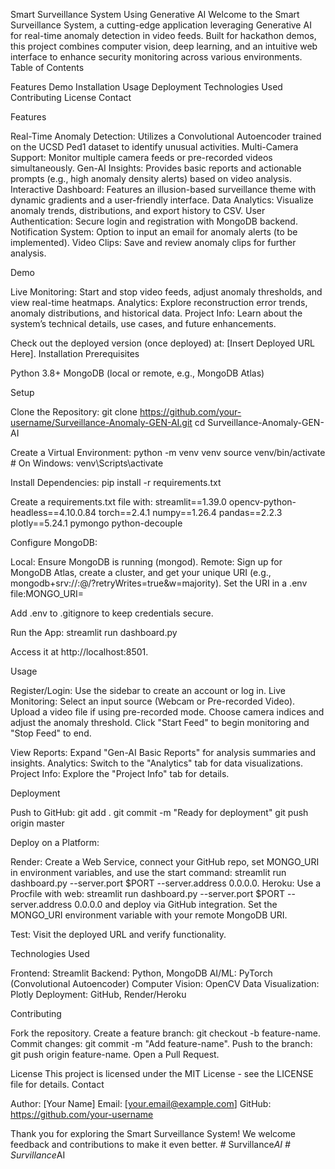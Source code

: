 Smart Surveillance System Using Generative AI
Welcome to the Smart Surveillance System, a cutting-edge application leveraging Generative AI for real-time anomaly detection in video feeds. Built for hackathon demos, this project combines computer vision, deep learning, and an intuitive web interface to enhance security monitoring across various environments.
Table of Contents

Features
Demo
Installation
Usage
Deployment
Technologies Used
Contributing
License
Contact

Features

Real-Time Anomaly Detection: Utilizes a Convolutional Autoencoder trained on the UCSD Ped1 dataset to identify unusual activities.
Multi-Camera Support: Monitor multiple camera feeds or pre-recorded videos simultaneously.
Gen-AI Insights: Provides basic reports and actionable prompts (e.g., high anomaly density alerts) based on video analysis.
Interactive Dashboard: Features an illusion-based surveillance theme with dynamic gradients and a user-friendly interface.
Data Analytics: Visualize anomaly trends, distributions, and export history to CSV.
User Authentication: Secure login and registration with MongoDB backend.
Notification System: Option to input an email for anomaly alerts (to be implemented).
Video Clips: Save and review anomaly clips for further analysis.

Demo

Live Monitoring: Start and stop video feeds, adjust anomaly thresholds, and view real-time heatmaps.
Analytics: Explore reconstruction error trends, anomaly distributions, and historical data.
Project Info: Learn about the system’s technical details, use cases, and future enhancements.

Check out the deployed version (once deployed) at: [Insert Deployed URL Here].
Installation
Prerequisites

Python 3.8+
MongoDB (local or remote, e.g., MongoDB Atlas)

Setup

Clone the Repository:
git clone https://github.com/your-username/Surveillance-Anomaly-GEN-AI.git
cd Surveillance-Anomaly-GEN-AI


Create a Virtual Environment:
python -m venv venv
source venv/bin/activate  # On Windows: venv\Scripts\activate


Install Dependencies:
pip install -r requirements.txt

Create a requirements.txt file with:
streamlit==1.39.0
opencv-python-headless==4.10.0.84
torch==2.4.1
numpy==1.26.4
pandas==2.2.3
plotly==5.24.1
pymongo
python-decouple


Configure MongoDB:

Local: Ensure MongoDB is running (mongod).
Remote: Sign up for MongoDB Atlas, create a cluster, and get your unique URI (e.g., mongodb+srv://<username>:<password>@<cluster-address>/<database>?retryWrites=true&w=majority).
Set the URI in a .env file:MONGO_URI=<your-mongodb-uri>


Add .env to .gitignore to keep credentials secure.


Run the App:
streamlit run dashboard.py

Access it at http://localhost:8501.


Usage

Register/Login: Use the sidebar to create an account or log in.
Live Monitoring:
Select an input source (Webcam or Pre-recorded Video).
Upload a video file if using pre-recorded mode.
Choose camera indices and adjust the anomaly threshold.
Click "Start Feed" to begin monitoring and "Stop Feed" to end.


View Reports: Expand "Gen-AI Basic Reports" for analysis summaries and insights.
Analytics: Switch to the "Analytics" tab for data visualizations.
Project Info: Explore the "Project Info" tab for details.

Deployment

Push to GitHub:
git add .
git commit -m "Ready for deployment"
git push origin master


Deploy on a Platform:

Render: Create a Web Service, connect your GitHub repo, set MONGO_URI in environment variables, and use the start command: streamlit run dashboard.py --server.port $PORT --server.address 0.0.0.0.
Heroku: Use a Procfile with web: streamlit run dashboard.py --server.port $PORT --server.address 0.0.0.0 and deploy via GitHub integration.
Set the MONGO_URI environment variable with your remote MongoDB URI.


Test: Visit the deployed URL and verify functionality.


Technologies Used

Frontend: Streamlit
Backend: Python, MongoDB
AI/ML: PyTorch (Convolutional Autoencoder)
Computer Vision: OpenCV
Data Visualization: Plotly
Deployment: GitHub, Render/Heroku

Contributing

Fork the repository.
Create a feature branch: git checkout -b feature-name.
Commit changes: git commit -m "Add feature-name".
Push to the branch: git push origin feature-name.
Open a Pull Request.

License
This project is licensed under the MIT License - see the LICENSE file for details.
Contact

Author: [Your Name]
Email: [your.email@example.com]
GitHub: https://github.com/your-username


Thank you for exploring the Smart Surveillance System! We welcome feedback and contributions to make it even better.
#   S u r v i l l a n c e _ A I  
 #   S u r v i l l a n c e _ A I  
 